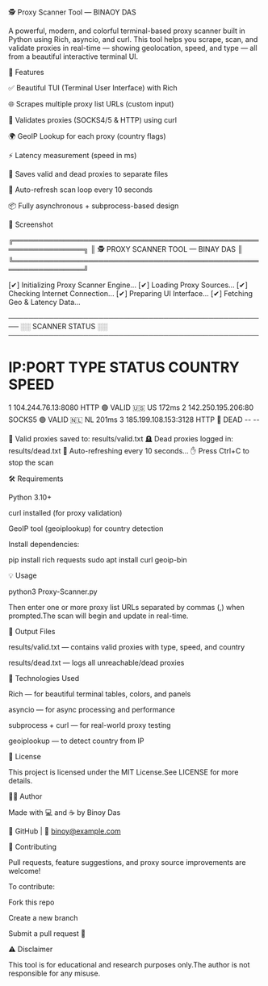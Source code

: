 🕵️ Proxy Scanner Tool — BINAOY DAS

A powerful, modern, and colorful terminal-based proxy scanner built in Python using Rich, asyncio, and curl. This tool helps you scrape, scan, and validate proxies in real-time — showing geolocation, speed, and type — all from a beautiful interactive terminal UI.


🚀 Features

✅ Beautiful TUI (Terminal User Interface) with Rich

🌐 Scrapes multiple proxy list URLs (custom input)

🧪 Validates proxies (SOCKS4/5 & HTTP) using curl

🌍 GeoIP Lookup for each proxy (country flags)

⚡ Latency measurement (speed in ms)

📁 Saves valid and dead proxies to separate files

🔀 Auto-refresh scan loop every 10 seconds

📦 Fully asynchronous + subprocess-based design

📸 Screenshot

╔════════════════════════════════════════════════════════════════╗
║     🕵️ PROXY SCANNER TOOL — BINAY DAS           ║
╚════════════════════════════════════════════════════════════════╝

[✔] Initializing Proxy Scanner Engine...
[✔] Loading Proxy Sources...
[✔] Checking Internet Connection...
[✔] Preparing UI Interface...
[✔] Fetching Geo & Latency Data...

────────────────────────────────────────────────────
  ░░ SCANNER STATUS ░░
──────────────────────────────────────────────────
#  IP:PORT             TYPE     STATUS   COUNTRY   SPEED
1  104.244.76.13:8080  HTTP     🟢 VALID  🇺🇸 US     172ms
2  142.250.195.206:80  SOCKS5   🟢 VALID  🇳🇱 NL     201ms
3  185.199.108.153:3128 HTTP    🔴 DEAD   --        --

📁 Valid proxies saved to: results/valid.txt
🪦 Dead proxies logged in: results/dead.txt
🔁 Auto-refreshing every 10 seconds...
✋ Press Ctrl+C to stop the scan

🛠 Requirements

Python 3.10+

curl installed (for proxy validation)

GeoIP tool (geoiplookup) for country detection

Install dependencies:

pip install rich requests
sudo apt install curl geoip-bin

💡 Usage

python3 Proxy-Scanner.py

Then enter one or more proxy list URLs separated by commas (,) when prompted.The scan will begin and update in real-time.

📁 Output Files

results/valid.txt — contains valid proxies with type, speed, and country

results/dead.txt — logs all unreachable/dead proxies

🧠 Technologies Used

Rich — for beautiful terminal tables, colors, and panels

asyncio — for async processing and performance

subprocess + curl — for real-world proxy testing

geoiplookup — to detect country from IP

📜 License

This project is licensed under the MIT License.See LICENSE for more details.

👨‍💻 Author

Made with 💻 and ☕ by Binoy Das

🔗 GitHub | 📧 binoy@example.com

🤝 Contributing

Pull requests, feature suggestions, and proxy source improvements are welcome!

To contribute:

Fork this repo

Create a new branch

Submit a pull request 🚀

⚠️ Disclaimer

This tool is for educational and research purposes only.The author is not responsible for any misuse.
